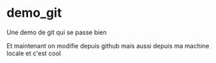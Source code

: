 # demo_git
Une demo de git qui se passe bien



Et maintenant on modifie depuis github
mais aussi depuis ma machine locale et c'est cool
